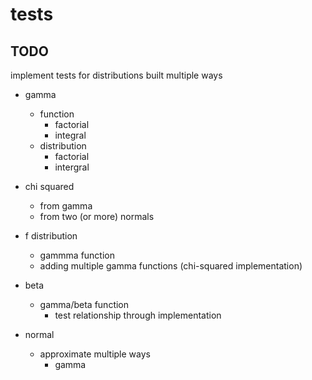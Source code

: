 # tests

## TODO

implement tests for distributions built multiple ways

- gamma
    - function
        - factorial
        - integral
    - distribution  
        - factorial
        - intergral

- chi squared 
    - from gamma
    - from two (or more) normals

- f distribution
    - gammma function
    - adding multiple gamma functions (chi-squared implementation)

- beta
    - gamma/beta function
        - test relationship through implementation

- normal
    - approximate multiple ways
        - gamma

